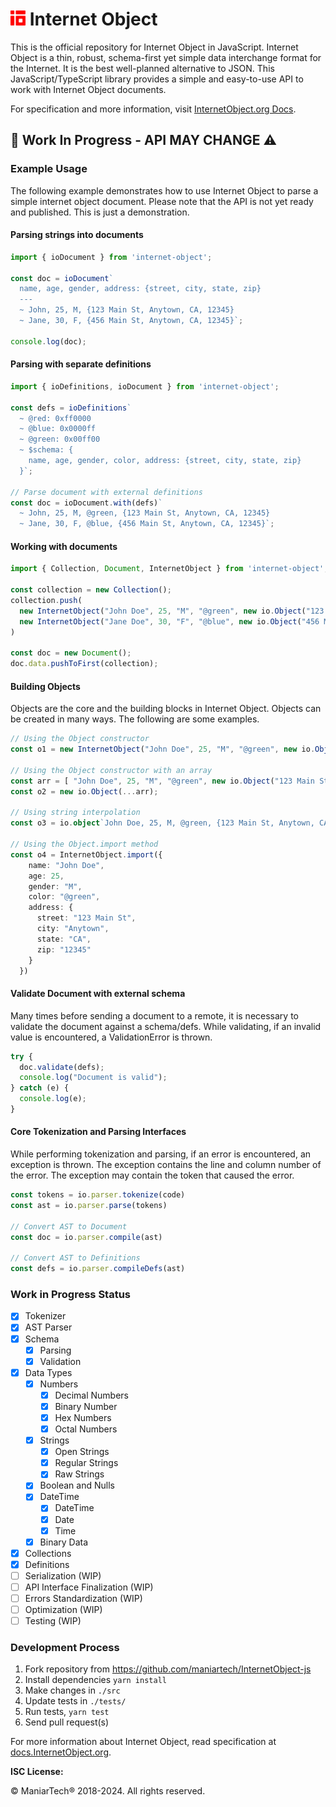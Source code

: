 # <img src="./logo/internet-object-logo.png" height="24px" alt="Internet Object" title="Internet Object"> Internet Object

This is the official repository for Internet Object in JavaScript. Internet Object is a thin, robust, schema-first yet simple data interchange format for the Internet. It is the best well-planned alternative to JSON. This JavaScript/TypeScript library provides a simple and easy-to-use API to work with Internet Object documents.

For specification and more information, visit [InternetObject.org Docs](https://docs.internetobject.org).

## 🚧 Work In Progress - API MAY CHANGE ⚠️

### Example Usage

The following example demonstrates how to use Internet Object to parse a simple internet object document. Please note that the API is not yet ready and published. This is just a demonstration.

#### Parsing strings into documents

```ts
import { ioDocument } from 'internet-object';

const doc = ioDocument`
  name, age, gender, address: {street, city, state, zip}
  ---
  ~ John, 25, M, {123 Main St, Anytown, CA, 12345}
  ~ Jane, 30, F, {456 Main St, Anytown, CA, 12345}`;

console.log(doc);
```

#### Parsing with separate definitions

```ts
import { ioDefinitions, ioDocument } from 'internet-object';

const defs = ioDefinitions`
  ~ @red: 0xff0000
  ~ @blue: 0x0000ff
  ~ @green: 0x00ff00
  ~ $schema: {
    name, age, gender, color, address: {street, city, state, zip}
  }`;

// Parse document with external definitions
const doc = ioDocument.with(defs)`
  ~ John, 25, M, @green, {123 Main St, Anytown, CA, 12345}
  ~ Jane, 30, F, @blue, {456 Main St, Anytown, CA, 12345}`;
```

#### Working with documents

```ts
import { Collection, Document, InternetObject } from 'internet-object';

const collection = new Collection();
collection.push(
  new InternetObject("John Doe", 25, "M", "@green", new io.Object("123 Main St", "Anytown", "CA", "12345")),
  new InternetObject("Jane Doe", 30, "F", "@blue", new io.Object("456 Main St", "Anytown", "CA", "12345")),
)

const doc = new Document();
doc.data.pushToFirst(collection);
```

#### Building Objects

Objects are the core and the building blocks in Internet Object. Objects can
be created in many ways. The following are some examples.

```ts
// Using the Object constructor
const o1 = new InternetObject("John Doe", 25, "M", "@green", new io.Object("123 Main St", "Anytown", "CA", "12345"));

// Using the Object constructor with an array
const arr = [ "John Doe", 25, "M", "@green", new io.Object("123 Main St", "Anytown", "CA", "12345") ]
const o2 = new io.Object(...arr);

// Using string interpolation
const o3 = io.object`John Doe, 25, M, @green, {123 Main St, Anytown, CA, 12345}`;

// Using the Object.import method
const o4 = InternetObject.import({
    name: "John Doe",
    age: 25,
    gender: "M",
    color: "@green",
    address: {
      street: "123 Main St",
      city: "Anytown",
      state: "CA",
      zip: "12345"
    }
  })
```

#### Validate Document with external schema

Many times before sending a document to a remote, it is necessary to validate the document against a schema/defs. While validating, if an invalid value is encountered, a ValidationError is thrown.

```ts
try {
  doc.validate(defs);
  console.log("Document is valid");
} catch (e) {
  console.log(e);
}
```

#### Core Tokenization and Parsing Interfaces

While performing tokenization and parsing, if an error is encountered, an
exception is thrown. The exception contains the line and column number of
the error. The exception may contain the token that caused the error.

```ts
const tokens = io.parser.tokenize(code)
const ast = io.parser.parse(tokens)

// Convert AST to Document
const doc = io.parser.compile(ast)

// Convert AST to Definitions
const defs = io.parser.compileDefs(ast)
```

### Work in Progress Status

- [x] Tokenizer
- [x] AST Parser
- [x] Schema
  - [x] Parsing
  - [x] Validation
- [x] Data Types
  - [x] Numbers
    - [x] Decimal Numbers
    - [x] Binary Number
    - [x] Hex Numbers
    - [x] Octal Numbers
  - [x] Strings
    - [x] Open Strings
    - [x] Regular Strings
    - [x] Raw Strings
  - [x] Boolean and Nulls
  - [x] DateTime
    - [x] DateTime
    - [x] Date
    - [x] Time
  - [x] Binary Data
- [x] Collections
- [x] Definitions
- [ ] Serialization (WIP)
- [ ] API Interface Finalization (WIP)
- [ ] Errors Standardization (WIP)
- [ ] Optimization (WIP)
- [ ] Testing (WIP)

### Development Process

1. Fork repository from <https://github.com/maniartech/InternetObject-js>
1. Install dependencies `yarn install`
1. Make changes in `./src`
1. Update tests in `./tests/`
1. Run tests, `yarn test`
1. Send pull request(s)

For more information about Internet Object, read specification at [docs.InternetObject.org](https://docs.internetobject.org).

**ISC License:**

© ManiarTech®️ 2018-2024. All rights reserved.
